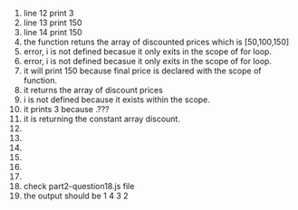 <ol>
  <li>line 12 print 3 </li>
  <li>line 13 print 150</li>
  <li>line 14 print 150</li>
  <li>the function retuns the array of discounted prices which is [50,100,150]</li>
  <li>error, i is not defined becasue it only exits in the scope of for loop.</li>
  <li>error, i is not defined becasue it only exits in the scope of for loop.</li>
  <li>it will print 150 because final price is declared with the scope of function. </li>
  <li>it returns the array of discount prices </li>
  <li>i is not defined because it exists within the scope.</li>
  <li>it prints 3 because .???</li>
  <li>it is returning the constant array discount. </li>
  <li></li>
  <li></li>
  <li></li>
  <li></li>
  <li></li>
  <li></li>
  <li>check part2-question18.js file </li>
  <li>the output should be 1 4 3 2 </li>

</ol>


<!--- it will print 150 because final price is declared with the scope of function. 
it returns the array of discount prices -->

